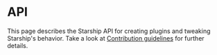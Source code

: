 # API

This page describes the Starship API for creating plugins and tweaking Starship's behavior. Take a look at [Contribution guidelines](https://github.com/starship/starship/blob/master/CONTRIBUTING.md) for further details.
